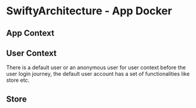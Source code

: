 #  SwiftyArchitecture - App Docker

## App Context

## User Context

There is a default user or an anonymous user for user context before the user login journey, the default user account has a set of functionalities like store etc. 

## Store 



